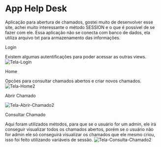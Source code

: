# App Help Desk
 Aplicação para abertura de chamados, gostei muito de desenvolver esse site, achei muito interessante o método SESSION e o que é possível de se fazer com ele. 
 Essa aplicação não se conecta com banco de dados, ela utiliza arquivo txt para armazenamento das informações.
 
Login
 
Existem algumas autentificações para poder acessar as outras views.
![Tela-Login](https://user-images.githubusercontent.com/84550220/164990660-ee4e1d9e-4faa-4913-80c2-4ccc4563de6e.png)

Home

Opcões para consultar chamados abertos e criar novos chamados.
![Tela-Home2](https://user-images.githubusercontent.com/84550220/164990961-03ebc545-c757-4b64-880e-20c2ad8c7d91.png)


Abrir Chamado


![Tela-Abrir-Chamado2](https://user-images.githubusercontent.com/84550220/164990908-f817e62f-7f3f-4fc5-b48e-44fd59c36843.png)

Consultar Chamado

Aqui foram utilizados métodos, para que se o usuário for um admin, ele irá conseguir visualizar todos os chamados abertos, porém se o usuário não for admin ele só conseguirá visualizar os chamados que ele mesmo criou, isso foi feito utilizando variáveis de sessão.
![Tela-Consulta-Chamado2](https://user-images.githubusercontent.com/84550220/164991080-665de48e-c41f-4c76-9f1c-e9e807aebf1c.png)


